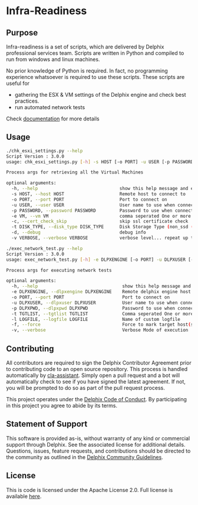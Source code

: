 # Infra-Readiness

## Purpose
Infra-readiness  is a set of scripts, which are delivered by Delphix professional services team. Scripts are written in Python and compiled to run from windows and linux machines.

No prior knowledge of Python is required. In fact, no programming experience whatsoever is required to use these scripts. These scripts are useful for
  - gathering the ESX & VM settings of the Delphix engine and check best practices.
  - run automated network tests

Check  [documentation](https://github.com/delphix/infra-readiness/wiki) for more details

## Usage

```sh
./chk_esxi_settings.py --help
Script Version : 3.0.0
usage: chk_esxi_settings.py [-h] -s HOST [-o PORT] -u USER [-p PASSWORD] -e VM -t DISK_TYPE [-c] [-v] [-d]

Process args for retrieving all the Virtual Machines

optional arguments:
  -h, --help                               show this help message and exit
  -s HOST, --host HOST                     Remote host to connect to
  -o PORT, --port PORT                     Port to connect on
  -u USER, --user USER                     User name to use when connecting to host
  -p PASSWORD, --password PASSWORD         Password to use when connecting to host
  -e VM, --vm VM                           comma seperated One or more Virtual Machines to report on
  -c, --cert_check_skip                    skip ssl certificate check
  -t DISK_TYPE, --disk_type DISK_TYPE      Disk Storage Type (non_ssd (default) | ssd
  -d, --debug                              debug info
  -v VERBOSE, --verbose VERBOSE            verbose level... repeat up to three times.
```

```sh
./exec_network_test.py --help
Script Version : 3.0.0
usage: exec_network_test.py [-h] -e DLPXENGINE [-o PORT] -u DLPXUSER [-p DLPXPWD] [-t TGTLIST] [-l LOGFILE] [-f] [-v]

Process args for executing network tests

optional arguments:
  -h, --help                                show this help message and exit
  -e DLPXENGINE, --dlpxengine DLPXENGINE    Remote delphix engine host to connect
  -o PORT, --port PORT                      Port to connect on 
  -u DLPXUSER, --dlpxuser DLPXUSER          User name to use when connecting to delphix engine
  -p DLPXPWD, --dlpxpwd DLPXPWD             Password to use when connecting to host
  -t TGTLIST, --tgtlist TGTLIST             Comma seperated One or more Target Hosts to conduct network test
  -l LOGFILE, --logfile LOGFILE             Name of custom logfile
  -f, --force                               Force to mark target host(s) healthy for test
  -v, --verbose                             Verbose Mode of execution
```

## Contributing

All contributors are required to sign the Delphix Contributor Agreement prior to contributing code to an open source
repository. This process is handled automatically by [cla-assistant](https://cla-assistant.io/). Simply open a pull
request and a bot will automatically check to see if you have signed the latest agreement. If not, you will be prompted
to do so as part of the pull request process.

This project operates under the [Delphix Code of Conduct](https://delphix.github.io/code-of-conduct.html). By
participating in this project you agree to abide by its terms.

## Statement of Support

This software is provided as-is, without warranty of any kind or commercial support through Delphix. See the associated
license for additional details. Questions, issues, feature requests, and contributions should be directed to the
community as outlined in the [Delphix Community Guidelines](https://delphix.github.io/community-guidelines.html).

## License

This is code is licensed under the Apache License 2.0. Full license is available [here](./LICENSE).

